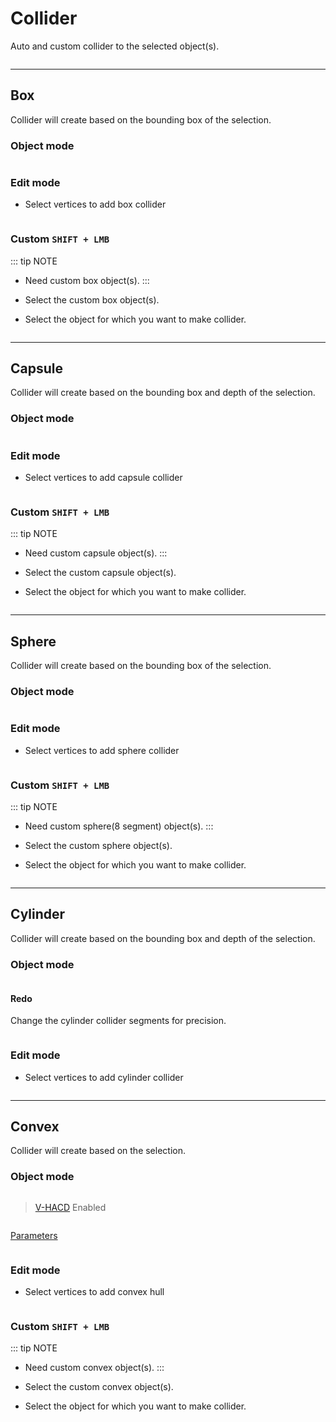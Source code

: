 # Collider

Auto and custom collider to the selected object(s).

<p><img :src="$withBase('/img/ui_collider.png')" alt='' /></p>

---

## Box

Collider will create based on the bounding box of the selection.

### Object mode

<p><img :src="$withBase('/img/box.webp')" alt='' /></p>

### Edit mode

- Select vertices to add box collider

<p><img :src="$withBase('/img/box_editmode.webp')" alt='' /></p>

### Custom `SHIFT + LMB`

::: tip NOTE
- Need custom box object(s).
:::

- Select the custom box object(s).
- Select the object for which you want to make collider.

<p><img :src="$withBase('/img/box_custom.webp')" alt='' /></p>

---

## Capsule

Collider will create based on the bounding box and depth of the selection.

### Object mode

<p><img :src="$withBase('/img/capsule.webp')" alt='' /></p>

### Edit mode

- Select vertices to add capsule collider

<p><img :src="$withBase('/img/capsule_editmode.webp')" alt='' /></p>

### Custom `SHIFT + LMB`

::: tip NOTE
- Need custom capsule object(s).
:::

- Select the custom capsule object(s).
- Select the object for which you want to make collider.

<p><img :src="$withBase('/img/capsule_custom.webp')" alt='' /></p>

---

## Sphere

Collider will create based on the bounding box of the selection.

### Object mode

<p><img :src="$withBase('/img/sphere.webp')" alt='' /></p>

### Edit mode

- Select vertices to add sphere collider

<p><img :src="$withBase('/img/sphere_editmode.webp')" alt='' /></p>

### Custom `SHIFT + LMB`

::: tip NOTE
- Need custom sphere(8 segment) object(s).
:::

- Select the custom sphere object(s).
- Select the object for which you want to make collider.

<p><img :src="$withBase('/img/sphere_custom.webp')" alt='' /></p>

---

## Cylinder

Collider will create based on the bounding box and depth of the selection.

### Object mode

<p><img :src="$withBase('/img/cylinder.webp')" alt='' /></p>

#### Redo

Change the cylinder collider segments for precision.

<p><img :src="$withBase('/img/cylinder_redo.png')" alt='' /></p>

### Edit mode

- Select vertices to add cylinder collider

<p><img :src="$withBase('/img/cylinder_editmode.webp')" alt='' /></p>

---

## Convex

Collider will create based on the selection.

### Object mode

<p><img :src="$withBase('/img/convex.webp')" alt='' /></p>

> [V-HACD](/preference.html#v-hacd) Enabled

<p><img :src="$withBase('/img/convex_vhacd.webp')" alt='' /></p>

[Parameters](/preference.html#v-hacd)

<p><img :src="$withBase('/img/vhacd_operator.png')" alt='' /></p>

### Edit mode

- Select vertices to add convex hull

<p><img :src="$withBase('/img/convex_editmode.webp')" alt='' /></p>

### Custom `SHIFT + LMB`

::: tip NOTE
- Need custom convex object(s).
:::

- Select the custom convex object(s).
- Select the object for which you want to make collider.

<p><img :src="$withBase('/img/convex_custom.webp')" alt='' /></p>
